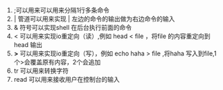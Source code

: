 1. ;可以用来可以用来分隔1行多条命令
2. | 管道可以用来实现 | 左边的命令的输出做为右边命令的输入
3. & 符号可以实现shell 在后台执行前面的命令
4. < 可以用来实现io重定向（读）,例如 head < file ，将file 的内容重定向到head 输出
5. **>** 可以用来实现io重定向（写），例如 echo haha > file ,将haha 写入到file,1个>会覆盖原有内容，2个会追加
6. tr 可以用来转换字符
7. read 可以用来接收用户在控制台的输入

